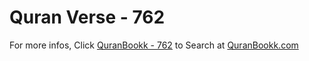 # Quran Verse - 762 

For more infos, Click [QuranBookk - 762](https://www.quranbookk.com/quran/search?q=762) to Search at [QuranBookk.com](http://quranbookk.com/)